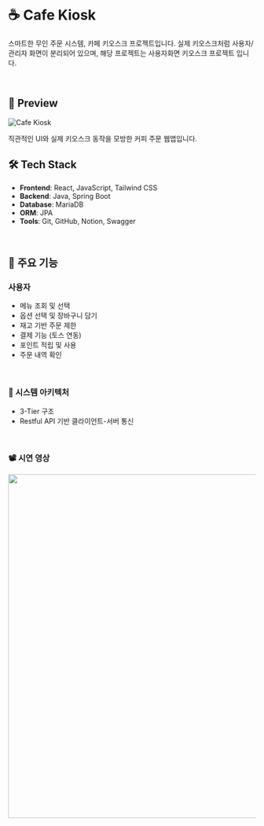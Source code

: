 # ☕ Cafe Kiosk

스마트한 무인 주문 시스템, 카페 키오스크 프로젝트입니다. 실제 키오스크처럼 사용자/관리자 화면이 분리되어 있으며, 해당 프로젝트는 사용자화면 키오스크 프로젝트 입니다.

<br />

## 📸 Preview

![Cafe Kiosk ](https://github.com/user-attachments/assets/2008a4e9-3ff2-4e7d-b414-21edcb07fef7)
<p>직관적인 UI와 실제 키오스크 동작을 모방한 커피 주문 웹앱입니다. </p>

## 🛠️ Tech Stack

- **Frontend**: React, JavaScript, Tailwind CSS
- **Backend**: Java, Spring Boot
- **Database**: MariaDB
- **ORM**: JPA 
- **Tools**: Git, GitHub, Notion, Swagger

<br />

## 🚀 주요 기능

### 사용자
- 메뉴 조회 및 선택
- 옵션 선택 및 장바구니 담기
- 재고 기반 주문 제한
- 결제 기능 (토스 연동)
- 포인트 적립 및 사용
- 주문 내역 확인

<br />

### 📌 시스템 아키텍처
- 3-Tier 구조
- Restful API 기반 클라이언트-서버 통신

<br />

### 📽️ 시연 영상

<p align="center">
  <img src="https://your-image-url.gif" width="700" />
</p>
